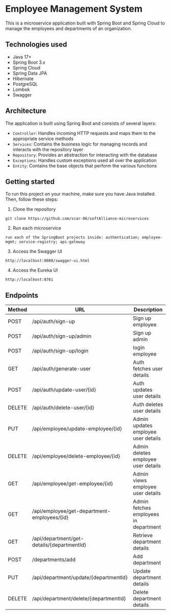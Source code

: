 # Employee Management System

This is a microservice application built with Spring Boot and Spring Cloud to manage the employees and departments of an organization.

## Technologies used

- Java 17+
- Spring Boot 3.x
- Spring Cloud
- Spring Data JPA
- Hibernate
- PostgreSQL
- Lombok
- Swagger

## Architecture

The application is built using Spring Boot and consists of several layers:

- `Controller`: Handles incoming HTTP requests and maps them to the appropriate service methods
- `Services`: Contains the business logic for managing records and interacts with the repository layer
- `Repository`: Provides an abstraction for interacting with the database
- `Exceptions`: Handles custom exceptions used all over the application
- `Entity`: Contains the base objects that perform the various functions

## Getting started

To run this project on your machine, make sure you have Java installed. Then, follow these steps:

1. Clone the repository

```
git clone https://github.com/scar-06/softAlliance-microservices
```

2. Run each microservice

```
run each of the SpringBoot projects inside: authentication; employee-mgmt; service-registry; api-gateway
```

3. Access the Swagger UI

```
http://localhost:8080/swagger-ui.html
```

4. Access the Eureka UI

```
http://localhost:8761
```

## Endpoints

| Method | URL                                         | Description                                 |
|--------|---------------------------------------------|---------------------------------------------|
| POST   | /api/auth/sign-up                           | Sign up employee                            |
| POST   | /api/auth/sign-up/admin                     | Sign up admin                               |
| POST   | /api/auth/sign-up/login                     | login employee                              |
| GET    | /api/auth/generate-user                     | Auth fetches user details                   |
| POST   | /api/auth/update-user/{id}                  | Auth updates user details                   |
| DELETE | /api/auth/delete-user/{id}                  | Auth deletes user details                   |
| PUT    | /api/employee/update-employee/{id}          | Admin updates employee user details         |
| DELETE | /api/employee/delete-employee/{id}          | Admin deletes employee user details         |
| GET    | /api/employee/get-employee/{id}             | Admin views employee user details           |
| GET    | /api/employee/get-department-employees/{id} | Admin fetches employees in department       |
| GET    | /api/department/get-details/{departmentId}  | Retrieve department details                 |
| POST   | /departments/add                            | Add department                              |
| PUT    | /api/department/update/{departmentId}       | Update department details                   |
| DELETE | /api/department/delete/{departmentId}       | Delete department details                   |
